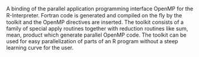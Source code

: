 A binding of the parallel application programming interface OpenMP for the R-Interpreter. Fortran code is generated and compiled on the ﬂy by the toolkit and the OpenMP directives are inserted. The toolkit consists of a family of special apply
routines together with reduction routines like sum, mean, product which generate parallel OpenMP code. The toolkit can be used for easy parallelization of parts of an R program
without a steep learning curve for the user.